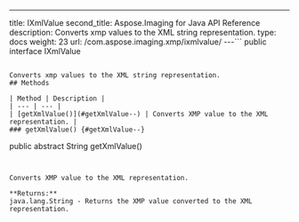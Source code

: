 ---
title: IXmlValue
second_title: Aspose.Imaging for Java API Reference
description: Converts xmp values to the XML string representation.
type: docs
weight: 23
url: /com.aspose.imaging.xmp/ixmlvalue/
---```
public interface IXmlValue
```

Converts xmp values to the XML string representation.
## Methods

| Method | Description |
| --- | --- |
| [getXmlValue()](#getXmlValue--) | Converts XMP value to the XML representation. |
### getXmlValue() {#getXmlValue--}
```
public abstract String getXmlValue()
```


Converts XMP value to the XML representation.

**Returns:**
java.lang.String - Returns the XMP value converted to the XML representation.
